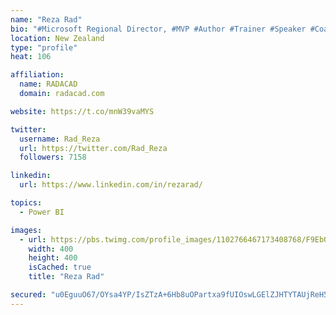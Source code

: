 ```yaml
---
name: "Reza Rad"
bio: "#Microsoft Regional Director, #MVP #Author #Trainer #Speaker #Coach #Consultant #PowerBI "
location: New Zealand
type: "profile"
heat: 106

affiliation:
  name: RADACAD
  domain: radacad.com

website: https://t.co/mnW39vaMYS

twitter:
  username: Rad_Reza
  url: https://twitter.com/Rad_Reza
  followers: 7158

linkedin:
  url: https://www.linkedin.com/in/rezarad/

topics:
  - Power BI

images:
  - url: https://pbs.twimg.com/profile_images/1102766467173408768/F9EbQENa_400x400.png
    width: 400
    height: 400
    isCached: true
    title: "Reza Rad"

secured: "u0EguuO67/OYsa4YP/IsZTzA+6Hb8uOPartxa9fUIOswLGElZJHTYTAUjReH5RS0SNla5jM0SWKATdmGKSZTuG7YsWMPECLIjaS6LsnfRuw0vdYTomenmcLzSWT5mIvD/DKIMN34v25NxDMwM9vfcys+g0JzIGK0k1FOtkEkSxnqa78tDWzFpm3wZk3iBUIH/QgyA35Te5tM5H6YoXF8nU9F7CAozRfYkWbCGYIq0P9SnpipqL4cKYuNjpB833OwCDBgM4RZzxPxsae58NjfuwSp0Trwn88jclUoXfYZrE/QYmTDBt3HKW2I71rneY4bgS44ilw73FJ4FWJOpYU/WIbndpi2CETLTaF5FUc3OJz/voFruMH++uA4qTG4+ll0nhYhUZPr0+z3B2LiRMahARaenV6PiEkleGGMhMXaOEE=;1zpdFndVRBFsU82YgbyKfg=="
---
```


